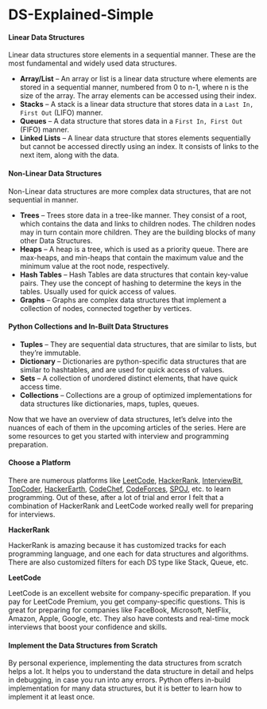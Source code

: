 DS-Explained-Simple
===================

#### Linear Data Structures <span id="linear-data-structures"></span>

Linear data structures store elements in a sequential manner. These are the most fundamental and widely used data structures.

-   **Array/List** – An array or list is a linear data structure where elements are stored in a sequential manner, numbered from 0 to n-1, where n is the size of the array. The array elements can be accessed using their index.
-   **Stacks** – A stack is a linear data structure that stores data in a `Last In, First Out` (LIFO) manner.
-   **Queues** – A data structure that stores data in a `First In, First Out` (FIFO) manner.
-   **Linked Lists** – A linear data structure that stores elements sequentially but cannot be accessed directly using an index. It consists of links to the next item, along with the data.

#### Non-Linear Data Structures <span id="non-linear-data-structures"></span>

Non-Linear data structures are more complex data structures, that are not sequential in manner.

-   **Trees** – Trees store data in a tree-like manner. They consist of a root, which contains the data and links to children nodes. The children nodes may in turn contain more children. They are the building blocks of many other Data Structures.
-   **Heaps** – A heap is a tree, which is used as a priority queue. There are max-heaps, and min-heaps that contain the maximum value and the minimum value at the root node, respectively.
-   **Hash Tables** – Hash Tables are data structures that contain key-value pairs. They use the concept of hashing to determine the keys in the tables. Usually used for quick access of values.
-   **Graphs** – Graphs are complex data structures that implement a collection of nodes, connected together by vertices.

#### Python Collections and In-Built Data Structures <span id="python-collections-and-in-built-data-structures"></span>

-   **Tuples** – They are sequential data structures, that are similar to lists, but they’re immutable.
-   **Dictionary** – Dictionaries are python-specific data structures that are similar to hashtables, and are used for quick access of values.
-   **Sets** – A collection of unordered distinct elements, that have quick access time.
-   **Collections** – Collections are a group of optimized implementations for data structures like dictionaries, maps, tuples, queues.

Now that we have an overview of data structures, let’s delve into the nuances of each of them in the upcoming articles of the series. Here are some resources to get you started with interview and programming preparation.

#### Choose a Platform <span id="choose-a-platform"></span>

There are numerous platforms like [LeetCode](https://leetcode.com/), [HackerRank](https://www.hackerrank.com/), [InterviewBit](https://www.interviewbit.com/), [TopCoder](https://www.topcoder.com/), [HackerEarth](https://www.hackerearth.com/), [CodeChef](https://www.codechef.com/), [CodeForces](https://codeforces.com/), [SPOJ](https://www.spoj.com/), etc. to learn programming. Out of these, after a lot of trial and error I felt that a combination of HackerRank and LeetCode worked really well for preparing for interviews.

**HackerRank**

HackerRank is amazing because it has customized tracks for each programming language, and one each for data structures and algorithms. There are also customized filters for each DS type like Stack, Queue, etc.

**LeetCode**

LeetCode is an excellent website for company-specific preparation. If you pay for LeetCode Premium, you get company-specific questions. This is great for preparing for companies like FaceBook, Microsoft, NetFlix, Amazon, Apple, Google, etc. They also have contests and real-time mock interviews that boost your confidence and skills.

#### Implement the Data Structures from Scratch <span id="implement-the-data-structures-from-scratch"></span>

By personal experience, implementing the data structures from scratch helps a lot. It helps you to understand the data structure in detail and helps in debugging, in case you run into any errors. Python offers in-build implementation for many data structures, but it is better to learn how to implement it at least once.
